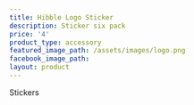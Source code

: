 ```yaml
---
title: Hibble Logo Sticker
description: Sticker six pack
price: '4'
product_type: accessory
featured_image_path: /assets/images/logo.png
facebook_image_path:
layout: product
---
```


Stickers